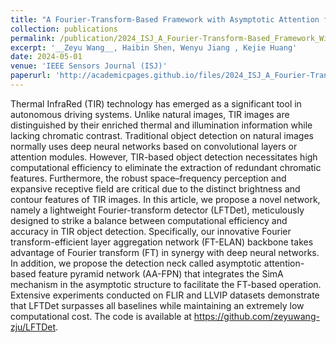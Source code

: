 ```yaml
---
title: "A Fourier-Transform-Based Framework with Asymptotic Attention for Mobile Thermal InfraRed Object Detection"
collection: publications
permalink: /publication/2024_ISJ_A_Fourier-Transform-Based_Framework_With_Asymptotic_Attention_for_Mobile_Thermal_InfraRed_Object_Detection
excerpt: '__Zeyu Wang__, Haibin Shen, Wenyu Jiang , Kejie Huang'
date: 2024-05-01
venue: 'IEEE Sensors Journal (ISJ)'
paperurl: 'http://academicpages.github.io/files/2024_ISJ_A_Fourier-Transform-Based_Framework_With_Asymptotic_Attention_for_Mobile_Thermal_InfraRed_Object_Detection.pdf'
---
```


Thermal InfraRed (TIR) technology has emerged as a significant tool in autonomous driving systems. Unlike natural images, TIR images are distinguished by their enriched thermal and illumination information while lacking chromatic contrast. Traditional object detection on natural images normally uses deep neural networks based on convolutional layers or attention modules. However, TIR-based object detection necessitates high computational efficiency to eliminate the extraction of redundant chromatic features. Furthermore, the robust space–frequency perception and expansive receptive field are critical due to the distinct brightness and contour features of TIR images. In this article, we propose a novel network, namely a lightweight Fourier-transform detector (LFTDet), meticulously designed to strike a balance between computational efficiency and accuracy in TIR object detection. Specifically, our innovative Fourier transform-efficient layer aggregation network (FT-ELAN) backbone takes advantage of Fourier transform (FT) in synergy with deep neural networks. In addition, we propose the detection neck called asymptotic attention-based feature pyramid network (AA-FPN) that integrates the SimA mechanism in the asymptotic structure to facilitate the FT-based operation. Extensive experiments conducted on FLIR and LLVIP datasets demonstrate that LFTDet surpasses all baselines while maintaining an extremely low computational cost. The code is available at https://github.com/zeyuwang-zju/LFTDet.
